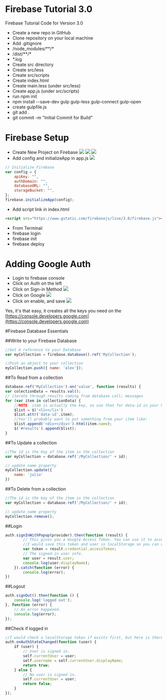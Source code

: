 # Firebase Tutorial 3.0
Firebase Tutorial Code for Version 3.0

* Create a new repo in GitHub
* Clone repository on your local machine
* Add .gitignore
 * /node_modules/\*\*/\*
 * /dist/\*\*/\*
 * *.log
* Create src directory
* Create src/less
* Create src/scripts
* Create index.html
* Create main.less (under src/less)
* Create app.js (under src/scripts)
* run npm init
* npm install --save-dev gulp gulp-less gulp-connect gulp-open
* create gulpfile.js
* git add .
* git commit -m "Initial Commit for Build"

# Firebase Setup

* Create New Project on Firebase
![](DocImages/01-createProject.png)
![](DocImages/02-enterProjectName.png)
![](DocImages/03-dashboard.png)
* Add config and initializeApp in app.js
![](DocImages/04-projectConfig.png)

```javascript
// Initialize Firebase
var config = {
    apiKey: "",
    authDomain: "",
    databaseURL: "",
    storageBucket: "",
};
firebase.initializeApp(config);
```

* Add script link in index.html
```html
<script src="https://www.gstatic.com/firebasejs/live/3.0/firebase.js"></script>
```

* From Terminal:
 * firebase login
 * firebase init
 * firebase deploy

# Adding Google Auth

* Login to firebase console
* Click on Auth on the left
* Click on Sign-in Method
![](DocImages/05-authLanding.png)
* Click on Google
![](DocImages/06-authSetup.png)
* Click on enable, and save
![](DocImages/07-enableAuth.png)

Yes, it's that easy, it creates all the keys you need on the [https://console.developers.google.com](https://console.developers.google.com)

#Firebase Database Essentials

##Write to your Firebase Database
```javascript
//Get A reference to your Database
var myCollection = firebase.database().ref('MyCollection');

//Push an object to your collection
myCollection.push({ name: 'alex'});
```


##To Read from a collection
```javascript
database.ref('MyCollection').on('value', function (results) {
var colectionData = results.val();
// iterate through results coming from database call; messages
for (var item in collectionData) {
    //NOTE: item is actually the key, so use that for data-id in your html
    $list = $('<li></li>')
    $list.attr('data-id',item);
    //You'll probably want to put something from your item like:
    $list.append('<div></div>').html(item.name);
    $('#results').append($list);
}
```

##To Update a collection
```javascript
//The id is the key of the item in the collection
var myCollection = database.ref('/MyCollection/' + id);

// update name property
myCollection.update({
    name: 'julio'
})
```

##To Delete from a collection
```javascript
//The id is the key of the item in the collection
var myCollection = database.ref('/MyCollection/' + id);

// update name property
myCollection.remove();
```

##Login
```javascript
auth.signInWithPopup(provider).then(function (result) {
        // This gives you a Google Access Token. You can use it to access the Google API.
        //I would save this token and user in localStorage so you can check it in the future
        var token = result.credential.accessToken;
        // The signed-in user info.
        var user = result.user;
        console.log(user.displayName);
    }).catch(function (error) {
        console.log(error);
})
```

##Logout
```javascript
auth.signOut().then(function () {
    console.log('logged out');
}, function (error) {
    // An error happened.
    console.log(error);
});
```
##Check if logged in
```javascript
//I would check a localStorage token if exists first, but here is there AuthStateChange function
auth.onAuthStateChanged(function (user) {
    if (user) {
        // User is signed in.
        self.currentUser = user;
        self.username = self.currentUser.displayName;
        return true;
    } else {
        // No user is signed in.
        self.currentUser = user;
        return false;
    }
});
